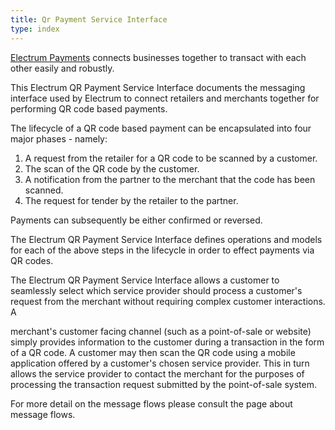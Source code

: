 ```yaml
---
title: Qr Payment Service Interface
type: index
---
```


[Electrum Payments](http://electrum.co.za) connects businesses together to transact with each other easily and robustly.

This Electrum QR Payment Service Interface documents the messaging interface used by Electrum to connect retailers and merchants together for performing QR code based payments.

The lifecycle of a QR code based payment can be encapsulated into four major phases - namely:

1. A request from the retailer for a QR code to be scanned by a customer.
2. The scan of the QR code by the customer.
3. A notification from the partner to the merchant that the code has been scanned.
4. The request for tender by the retailer to the partner.

Payments can subsequently be either confirmed or reversed.

The Electrum QR Payment Service Interface defines operations and models for each of the above steps in the lifecycle in order to effect payments via QR codes.

The Electrum QR Payment Service Interface allows a customer to seamlessly select which service provider should process a customer's request from the merchant without requiring complex customer interactions. A

merchant's customer facing channel (such as a point-of-sale or website) simply provides information to the customer during a transaction in the form of a QR code. A customer may then scan the QR code using a mobile application offered by a customer's chosen service provider. This in turn allows the service provider to contact the merchant for the purposes of processing the transaction request submitted by the point-of-sale system.

For more detail on the message flows please consult the page about message flows.

